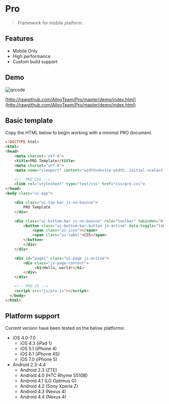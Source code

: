 Pro
===
> Framework for mobile platform.

## Features
* Mobile Only
* High performance
* Custom build support

## Demo

![qrcode](https://f.cloud.github.com/assets/677114/2168855/86661b22-954c-11e3-951d-ffe40ad41d16.png)

[http://rawgithub.com/AlloyTeam/Pro/master/demo/index.html](http://rawgithub.com/AlloyTeam/Pro/master/demo/index.html)

## Basic template

Copy the HTML below to begin working with a minimal PRO document.

```html
<!DOCTYPE html>
<html>
<head>
    <meta charset='utf-8'>
    <title>PRO Template</title>
    <meta charset="utf-8">
    <meta name="viewport" content="width=device-width, initial-scale=1.0, user-scalable=no">

    <!-- PRO CSS -->
    <link rel="stylesheet" type="text/css" href="css/pro.css">
</head>
<body class="ui-app">

    <div class="ui-top-bar js-no-bounce">
        PRO Template
    </div>

    <div class="ui-bottom-bar js-no-bounce" role="toolbar" tabindex="0">
        <button class="ui-bottom-bar-button js-active" data-toggle="tab" data-target="#page1">
            <span class="ui-icon"></span>
            <span class="ui-label">CSS</span>
        </button>
        </div>
    </div>

    <div id="page1" class="ui-page js-active">
        <div class="js-page-content">
             <h1>Hello, world!</h1>
        </div>
    </div>

    <!-- PRO JS -->
    <script src="js/pro.js"></script>
  </body>
</html>
```

## Platform support

Current version have been tested on the below platforms:

 * iOS 4.0-7.0
    * iOS 4.3 (iPad 1)
    * iOS 5.1 (iPhone 4)
    * iOS 6.1 (iPhone 4S)
    * iOS 7.0 (iPhone 5)
 * Android 2.3-4.4
    * Android 2.3 (ZTE)
    * Android 4.0 (HTC Rhyme S510B)
    * Android 4.1 (LG Optimus G)
    * Android 4.2 (Sony Xperia Z)
    * Android 4.3 (Nexus 4)
    * Android 4.4 (Nexus 4)